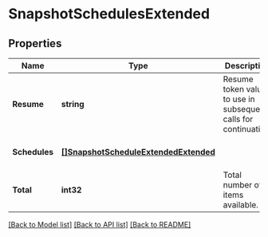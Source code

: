# SnapshotSchedulesExtended

## Properties
Name | Type | Description | Notes
------------ | ------------- | ------------- | -------------
**Resume** | **string** | Resume token value to use in subsequent calls for continuation. | [optional] [default to null]
**Schedules** | [**[]SnapshotScheduleExtendedExtended**](SnapshotScheduleExtendedExtended.md) |  | [optional] [default to null]
**Total** | **int32** | Total number of items available. | [optional] [default to null]

[[Back to Model list]](../README.md#documentation-for-models) [[Back to API list]](../README.md#documentation-for-api-endpoints) [[Back to README]](../README.md)



